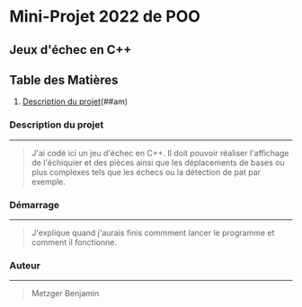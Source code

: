 # Mini-Projet 2022 de POO
## Jeux d'échec en C++

## Table des Matières
1. [Description du projet](#description-du-projet)(##am)


### Description du projet
***
>J'ai codé ici un jeu d'échec en C++. Il doit pouvoir réaliser l'affichage de l'échiquier et des pièces ainsi que les déplacements de bases ou plus complexes tels que les échecs ou la détection de pat par exemple.


### Démarrage
***
>J'explique quand j'aurais finis commment lancer le programme et comment il fonctionne. 

### Auteur
***
>Metzger Benjamin

